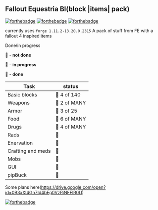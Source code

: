 ## Fallout Equestria BI(block |items| pack)
[![forthebadge](http://forthebadge.com/images/badges/you-didnt-ask-for-this.svg)](http://forthebadge.com)
[![forthebadge](http://forthebadge.com/images/badges/built-with-swag.svg)](http://forthebadge.com)
[![forthebadge](http://forthebadge.com/images/badges/contains-cat-gifs.svg)](http://forthebadge.com)

currently uses `forge 1.11.2-13.20.0.2315`
A pack of stuff from FE with a fallout 4 inspired items

Done\in progress

:red_circle:           - **not done**

:large_orange_diamond: - **in progress**

:large_blue_circle:    - **done**

Task                | status
------------------- | -------------
Basic blocks        |:large_orange_diamond: 4 of 140
Weapons             |:large_orange_diamond: 2 of MANY
Armor               |:large_orange_diamond: 3 of 25
Food                |:large_orange_diamond: 6 of MANY
Drugs               |:large_orange_diamond: 4 of MANY
Rads                |:large_blue_circle:
Enervation          |:red_circle:
Crafting and meds   |:large_orange_diamond:
Mobs                |:red_circle:
GUI                 |:large_orange_diamond:
pipBuck             |:large_orange_diamond:


Some plans here(https://drive.google.com/open?id=0B3xXl4Gn7Id4bEg0VzRiNFFlR0U)

[![forthebadge](http://forthebadge.com/images/badges/no-ragrets.svg)](http://forthebadge.com)


